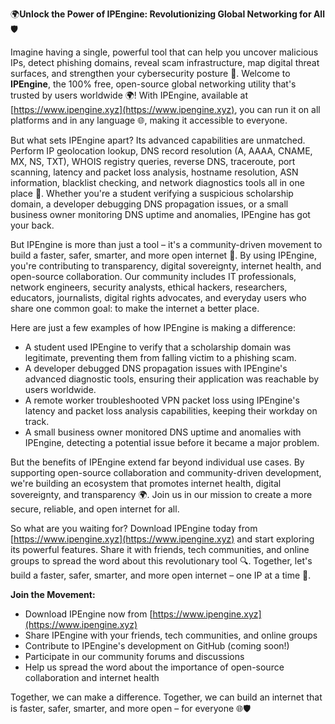 🌍**Unlock the Power of IPEngine: Revolutionizing Global Networking for All** 🛡️

Imagine having a single, powerful tool that can help you uncover malicious IPs, detect phishing domains, reveal scam infrastructure, map digital threat surfaces, and strengthen your cybersecurity posture 🔐. Welcome to **IPEngine**, the 100% free, open-source global networking utility that's trusted by users worldwide 🌍! With IPEngine, available at [https://www.ipengine.xyz](https://www.ipengine.xyz), you can run it on all platforms and in any language 🌐, making it accessible to everyone.

But what sets IPEngine apart? Its advanced capabilities are unmatched. Perform IP geolocation lookup, DNS record resolution (A, AAAA, CNAME, MX, NS, TXT), WHOIS registry queries, reverse DNS, traceroute, port scanning, latency and packet loss analysis, hostname resolution, ASN information, blacklist checking, and network diagnostics tools all in one place 📡. Whether you're a student verifying a suspicious scholarship domain, a developer debugging DNS propagation issues, or a small business owner monitoring DNS uptime and anomalies, IPEngine has got your back.

But IPEngine is more than just a tool – it's a community-driven movement to build a faster, safer, smarter, and more open internet 🚀. By using IPEngine, you're contributing to transparency, digital sovereignty, internet health, and open-source collaboration. Our community includes IT professionals, network engineers, security analysts, ethical hackers, researchers, educators, journalists, digital rights advocates, and everyday users who share one common goal: to make the internet a better place.

Here are just a few examples of how IPEngine is making a difference:

* A student used IPEngine to verify that a scholarship domain was legitimate, preventing them from falling victim to a phishing scam.
* A developer debugged DNS propagation issues with IPEngine's advanced diagnostic tools, ensuring their application was reachable by users worldwide.
* A remote worker troubleshooted VPN packet loss using IPEngine's latency and packet loss analysis capabilities, keeping their workday on track.
* A small business owner monitored DNS uptime and anomalies with IPEngine, detecting a potential issue before it became a major problem.

But the benefits of IPEngine extend far beyond individual use cases. By supporting open-source collaboration and community-driven development, we're building an ecosystem that promotes internet health, digital sovereignty, and transparency 🌍. Join us in our mission to create a more secure, reliable, and open internet for all.

So what are you waiting for? Download IPEngine today from [https://www.ipengine.xyz](https://www.ipengine.xyz) and start exploring its powerful features. Share it with friends, tech communities, and online groups to spread the word about this revolutionary tool 🔍. Together, let's build a faster, safer, smarter, and more open internet – one IP at a time 🚀.

**Join the Movement:**

* Download IPEngine now from [https://www.ipengine.xyz](https://www.ipengine.xyz)
* Share IPEngine with your friends, tech communities, and online groups
* Contribute to IPEngine's development on GitHub (coming soon!)
* Participate in our community forums and discussions
* Help us spread the word about the importance of open-source collaboration and internet health

Together, we can make a difference. Together, we can build an internet that is faster, safer, smarter, and more open – for everyone 🌐🛡️